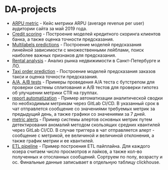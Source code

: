 # DA-projects

- [ARPU metric](https://github.com/KoshkinSvk/DA-projects/tree/main/ARPU_analysis) -  Кейс метрики ARPU (average revenue per user) аудитории сайта за май 2019 года.
- [Credit scoring](https://github.com/KoshkinSvk/DA-projects/tree/main/Credit%20scoring) - Построение моделей кредитного скоринга клиентов банка, а также оценка точности предсказания.
- [Multilabels predictions](https://github.com/KoshkinSvk/DA-projects/tree/main/Multilabels%20prediction) - Построение моделей предсказания линейной зависимости с множественными лейблами, поиск наиболее важных признаков для предсказания.
- [Rental analysis](https://github.com/KoshkinSvk/DA-projects/tree/main/RE_analysis) - Анализ рынка недвижимости в Санкт-Петербурге и ЛО.
- [Taxi order prediction](https://github.com/KoshkinSvk/DA-projects/tree/main/Taxi%20order_prediction) - Построение моделей предсказания заказов такси и оценка точности предсказания.
- [A/A, A/B tests](https://github.com/KoshkinSvk/DA-projects/tree/main/AA%2C%20AB%20tests) - Примеры проведения А/А теста с бутстрепом для проверки системы сплитования и А/В тестов для проверки гипотез об улучшении метрики CTR на группах.
- [report automatization](https://github.com/KoshkinSvk/DA-projects/tree/main/test%20reports) - Пример автоматизации аналитической сводки по необходимым метрикам через GitLab CI/CD. В указанный срок в чат отправлется сообщение со значениями требуемых метрик за предыдущий день, а также графики со значениями за 7 дней. 
- [metric alerts](https://github.com/KoshkinSvk/DA-projects/tree/main/metric%20alerts) - Пример системы алертов основных метрик путем детектирования аномалий методом скользящих средних квантилей через GitLab CI/CD. В случае триггера в чат отправляется алерт - сообщение с метрикой, ее величиной и величиной отклонения, а также график метрии и ее квантилей.
- [ETL pipeline](https://github.com/KoshkinSvk/DA-projects/blob/main/af_pipeline_to_ch.py) - Пример построения ETL пайплайна. Для каждого юзера считаем число просмотров и лайков, а также кол-во полученных и отосланных сообщений. Сортруем по полу, возрасту и ос. Финальные данные записывает в отдельную таблицу clickhouse.
